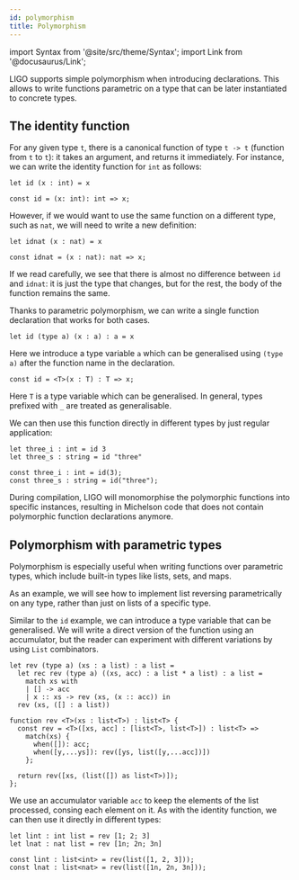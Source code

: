 ```yaml
---
id: polymorphism
title: Polymorphism
---
```


import Syntax from '@site/src/theme/Syntax';
import Link from '@docusaurus/Link';

LIGO supports simple polymorphism when introducing declarations. This
allows to write functions parametric on a type that can be later
instantiated to concrete types.

## The identity function

For any given type `t`, there is a canonical function of type `t -> t`
(function from `t` to `t`): it takes an argument, and returns it
immediately. For instance, we can write the identity function for
`int` as follows:

<Syntax syntax="cameligo">

```cameligo group=mono
let id (x : int) = x
```

</Syntax>

<Syntax syntax="jsligo">

```jsligo group=mono
const id = (x: int): int => x;
```

</Syntax>

However, if we would want to use the same function on a different
type, such as `nat`, we will need to write a new definition:

<Syntax syntax="cameligo">

```cameligo group=mono
let idnat (x : nat) = x
```

</Syntax>

<Syntax syntax="jsligo">

```jsligo group=mono
const idnat = (x : nat): nat => x;
```

</Syntax>

If we read carefully, we see that there is almost no difference
between `id` and `idnat`: it is just the type that changes, but for
the rest, the body of the function remains the same.

Thanks to parametric polymorphism, we can write a single function
declaration that works for both cases.

<Syntax syntax="cameligo">

```cameligo group=poly
let id (type a) (x : a) : a = x
```

Here we introduce a type variable `a` which can be generalised using
`(type a)` after the function name in the declaration.

</Syntax>

<Syntax syntax="jsligo">

```jsligo group=poly
const id = <T>(x : T) : T => x;
```

Here `T` is a type variable which can be generalised. In general,
types prefixed with `_` are treated as generalisable.

</Syntax>

We can then use this function directly in different types by just
regular application:

<Syntax syntax="cameligo">

```cameligo group=poly
let three_i : int = id 3
let three_s : string = id "three"
```

</Syntax>

<Syntax syntax="jsligo">

```jsligo group=poly
const three_i : int = id(3);
const three_s : string = id("three");
```

</Syntax>

During compilation, LIGO will monomorphise the polymorphic functions
into specific instances, resulting in Michelson code that does not
contain polymorphic function declarations anymore.

## Polymorphism with parametric types

Polymorphism is especially useful when writing functions over
parametric types, which include built-in types like lists, sets, and
maps.

As an example, we will see how to implement list reversing
parametrically on any type, rather than just on lists of a specific
type.

Similar to the `id` example, we can introduce a type variable that can
be generalised. We will write a direct version of the function using
an accumulator, but the reader can experiment with different
variations by using `List` combinators.

<Syntax syntax="cameligo">

```cameligo group=poly
let rev (type a) (xs : a list) : a list =
  let rec rev (type a) ((xs, acc) : a list * a list) : a list =
    match xs with
    | [] -> acc
    | x :: xs -> rev (xs, (x :: acc)) in
  rev (xs, ([] : a list))
```

</Syntax>

<Syntax syntax="jsligo">

```jsligo group=poly
function rev <T>(xs : list<T>) : list<T> {
  const rev = <T>([xs, acc] : [list<T>, list<T>]) : list<T> =>
    match(xs) {
      when([]): acc;
      when([y,...ys]): rev([ys, list([y,...acc])])
    };

  return rev([xs, (list([]) as list<T>)]);
};
```

</Syntax>

We use an accumulator variable `acc` to keep the elements of the list
processed, consing each element on it. As with the identity function,
we can then use it directly in different types:

<Syntax syntax="cameligo">

```cameligo group=poly
let lint : int list = rev [1; 2; 3]
let lnat : nat list = rev [1n; 2n; 3n]
```

</Syntax>

<Syntax syntax="jsligo">

```jsligo group=poly
const lint : list<int> = rev(list([1, 2, 3]));
const lnat : list<nat> = rev(list([1n, 2n, 3n]));
```

</Syntax>

<!-- updated use of entry -->